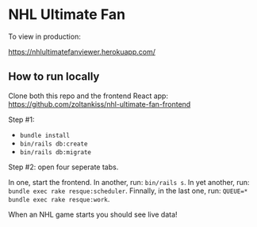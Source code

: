 # NHL Ultimate Fan

To view in production:

https://nhlultimatefanviewer.herokuapp.com/

## How to run locally

Clone both this repo and the frontend React app: https://github.com/zoltankiss/nhl-ultimate-fan-frontend

Step #1:
* `bundle install`
* `bin/rails db:create`
* `bin/rails db:migrate`

Step #2: open four seperate tabs.

In one, start the frontend. In another, run: `bin/rails s`.
In yet another, run: `bundle exec rake resque:scheduler`.
Finnally, in the last one, run: `QUEUE=* bundle exec rake resque:work`.

When an NHL game starts you should see live data!